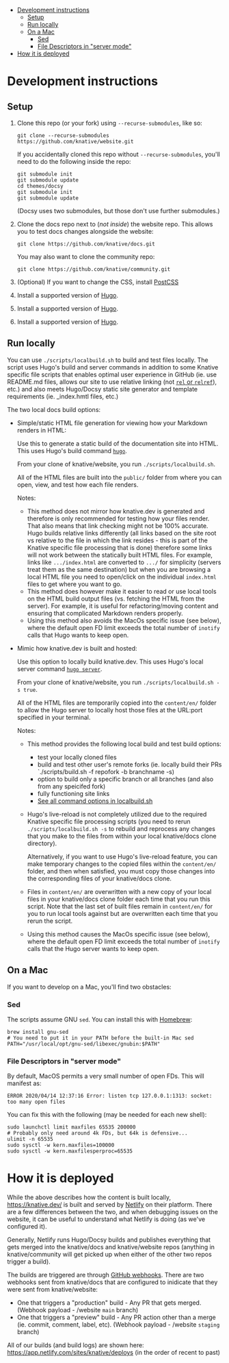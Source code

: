 - [Development instructions](#development-instructions)
  * [Setup](#setup)
  * [Run locally](#run-locally)
  * [On a Mac](#on-a-mac)
    + [Sed](#sed)
    + [File Descriptors in "server mode"](#file-descriptors-in--server-mode-)
- [How it is deployed](#how-it-is-deployed)


# Development instructions

## Setup

1. Clone this repo (or your fork) using `--recurse-submodules`, like so:

   ```shell
   git clone --recurse-submodules https://github.com/knative/website.git
   ```

   If you accidentally cloned this repo without `--recurse-submodules`, you'll
   need to do the following inside the repo:

   ```shell
   git submodule init
   git submodule update
   cd themes/docsy
   git submodule init
   git submodule update
   ```

   (Docsy uses two submodules, but those don't use further submodules.)

1. Clone the docs repo next to (_not inside_) the website repo. This allows you
   to test docs changes alongside the website:

   ```shell
   git clone https://github.com/knative/docs.git
   ```

   You may also want to clone the community repo:

   ```shell
   git clone https://github.com/knative/community.git
   ```

1. (Optional) If you want to change the CSS, install
   [PostCSS](https://www.docsy.dev/docs/getting-started/#install-postcss)
   
1. Install a supported version of [Hugo](https://www.docsy.dev/docs/getting-started/#install-hugo).

1. Install a supported version of [Hugo](https://www.docsy.dev/docs/getting-started/#install-hugo).

1. Install a supported version of [Hugo](https://www.docsy.dev/docs/getting-started/#install-hugo).

## Run locally

You can use `./scripts/localbuild.sh` to build and test files locally.
The script uses Hugo's build and server commands in addition to some Knative
specific file scripts that enables optimal user experience in GitHub
(ie. use README.md files, allows our site to use relative linking
(not
[`rel` or `relref`](https://gohugo.io/content-management/cross-references/#use-ref-and-relref)),
etc.) and also meets Hugo/Docsy static site generator
and template requirements (ie. _index.hmtl files, etc.)

The two local docs build options:

- Simple/static HTML file generation for viewing how your Markdown renders in HTML:

  Use this to generate a static build of the documentation site into HTML. This
  uses Hugo's build command [`hugo`](https://gohugo.io/commands/hugo/).

  From your clone of knative/website, you run `./scripts/localbuild.sh`.

  All of the HTML files are built into the `public/` folder from where you can open,
  view, and test how each file renders.

  Notes:

  - This method does not mirror how knative.dev is generated and therefore is
    only recommended for testing how your files render. That also means that link
    checking might not be 100% accurate. Hugo builds relative links differently
    (all links based on the site root vs relative to the file in which the link
    resides - this is part of the Knative specific file processing that is done)
    therefore some links will not work between the statically built HTML files.
    For example, links like `.../index.html` are converted to `.../` for simplicity
    (servers treat them as the same destination) but when you are browsing a local HTML
    file you need to open/click on the individual `index.html` files to get where you want
    to go.
  - This method does however make it easier to read or use local tools on the HTML build
    output files (vs. fetching the HTML from the server). For example, it is useful for
    refactoring/moving content and ensuring that complicated Markdown renders properly.
  - Using this method also avoids the MacOs specific issue (see below), where the default
    open FD limit exceeds the total number of `inotify` calls that Hugo wants to keep open.

- Mimic how knative.dev is built and hosted:

  Use this option to locally build knative.dev. This uses Hugo's local server
  command [`hugo server`](https://gohugo.io/commands/hugo_server/).

  From your clone of knative/website, you run `./scripts/localbuild.sh -s true`.

  All of the HTML files are temporarily copied into the `content/en/` folder to allow
  the Hugo server to locally host those files at the URL:port specified in your terminal.

  Notes:

  - This method provides the following local build and test build options:
    - test your locally cloned files
    - build and test other user's remote forks (ie. locally build their PRs `./scripts/build.sh -f repofork -b branchname -s)
    - option to build only a specific branch or all branches (and also from any speicifed fork)
    - fully functioning site links
    - [See all command options in localbuild.sh](https://github.com/knative/website/blob/main/scripts/localbuild.sh)
  - Hugo's live-reload is not completely utilized due to the required Knative specific file processing
    scripts (you need to rerun `./scripts/localbuild.sh -s` to rebuild and reprocess any changes that you
    make to the files from within your local knative/docs clone directory).

    Alternatively, if you want to use Hugo's live-reload feature, you can make temporary
    changes to the copied files within the `content/en/` folder, and then when satisfied, you must
    copy those changes into the corresponding files of your knative/docs clone.
  - Files in `content/en/` are overwritten with a new copy of your local files in your knative/docs
    clone folder each time that you run this script. Note that the last set of built files remain
    in `content/en/` for you to run local tools against but are overwritten each time that you rerun the script.
  - Using this method causes the MacOs specific issue (see below), where the default
    open FD limit exceeds the total number of `inotify` calls that the Hugo server wants to keep open.

## On a Mac

If you want to develop on a Mac, you'll find two obstacles:

### Sed

The scripts assume GNU `sed`. You can install this with
[Homebrew](https://brew.sh/):

```shell
brew install gnu-sed
# You need to put it in your PATH before the built-in Mac sed
PATH="/usr/local/opt/gnu-sed/libexec/gnubin:$PATH"
```

### File Descriptors in "server mode"

By default, MacOS permits a very small number of open FDs. This will manifest
as:

```
ERROR 2020/04/14 12:37:16 Error: listen tcp 127.0.0.1:1313: socket: too many open files
```

You can fix this with the following (may be needed for each new shell):

```shell
sudo launchctl limit maxfiles 65535 200000
# Probably only need around 4k FDs, but 64k is defensive...
ulimit -n 65535
sudo sysctl -w kern.maxfiles=100000
sudo sysctl -w kern.maxfilesperproc=65535
```

# How it is deployed

While the above describes how the content is built locally, https://knative.dev/ is built and served by [Netlify](https://netlify.com/) on their platform.
There are a few differences between the two, and when debugging issues on the website, it can be useful to understand what Netlify is doing (as we've
configured it).

Generally, Netlify runs Hugo/Docsy builds and publishes everything that gets merged into the knative/docs and knative/website repos
(anything in knative/community will get picked up when either of the other two repos trigger a build).

The builds are triggered are through [GitHub webhooks](https://docs.github.com/en/developers/webhooks-and-events/webhook-events-and-payloads).
There are two webhooks sent from knative/docs that are configured to inidicate that they were sent from knative/website:

* One that triggers a "production" build - Any PR that gets merged. (Webhook payload - /website `main` branch)
* One that triggers a "preview" build - Any PR action other than a merge (ie. commit, comment, label, etc). (Webhook payload - /website `staging` branch)

All of our builds (and build logs) are shown here: https://app.netlify.com/sites/knative/deploys (in the order of recent to past)

